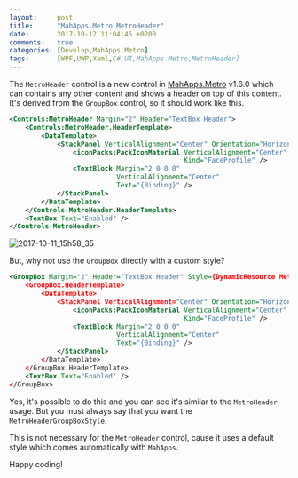 ```yaml
---
layout:     post
title:      "MahApps.Metro MetroHeader"
date:       2017-10-12 11:04:46 +0200
comments:   true
categories: [Develop,MahApps.Metro]
tags:       [WPF,UWP,Xaml,C#,UI,MahApps.Metro,MetroHeader]
---
```


The `MetroHeader` control is a new control in [MahApps.Metro](https://github.com/MahApps/MahApps.Metro) v1.6.0 which can contains any other content and shows a header on top of this content. It's derived from the `GroupBox` control, so it should work like this.

```xml
<Controls:MetroHeader Margin="2" Header="TextBox Header">
    <Controls:MetroHeader.HeaderTemplate>
        <DataTemplate>
            <StackPanel VerticalAlignment="Center" Orientation="Horizontal">
                <iconPacks:PackIconMaterial VerticalAlignment="Center"
                                            Kind="FaceProfile" />
                <TextBlock Margin="2 0 0 0"
                           VerticalAlignment="Center"
                           Text="{Binding}" />
            </StackPanel>
        </DataTemplate>
    </Controls:MetroHeader.HeaderTemplate>
    <TextBox Text="Enabled" />
</Controls:MetroHeader>
```

![2017-10-11_15h58_35](https://user-images.githubusercontent.com/658431/31493203-754d8f58-af4e-11e7-8c40-c37b5834e1f5.png)

But, why not use the `GroupBox` directly with a custom style?

```xml
<GroupBox Margin="2" Header="TextBox Header" Style={DynamicResource MetroHeaderGroupBoxStyle}>
    <GroupBox.HeaderTemplate>
        <DataTemplate>
            <StackPanel VerticalAlignment="Center" Orientation="Horizontal">
                <iconPacks:PackIconMaterial VerticalAlignment="Center"
                                            Kind="FaceProfile" />
                <TextBlock Margin="2 0 0 0"
                           VerticalAlignment="Center"
                           Text="{Binding}" />
            </StackPanel>
        </DataTemplate>
    </GroupBox.HeaderTemplate>
    <TextBox Text="Enabled" />
</GroupBox>
```

Yes, it's possible to do this and you can see it's similar to the `MetroHeader` usage. But you must always say that you want the `MetroHeaderGroupBoxStyle`.

This is not necessary for the `MetroHeader` control, cause it uses a default style which comes automatically with `MahApps`.

Happy coding!
